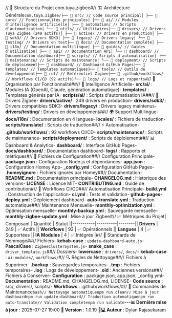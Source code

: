 // 📁 Structure du Projet com.tuya.zigbee#// 🏗️ Architecture Générale```com.tuya.zigbee/├── 📁 src/ // Code source principal│ ├── 📁 core/ // Fonctionnalités principales│ ├── 📁 ai/ // Modules d'intelligence artificielle│ ├── 📁 automation/ // Scripts d'automatisation│ └── 📁 utils/ // Utilitaires├── 📁 drivers/ // Drivers Tuya Zigbee (249 actifs)│ ├── 📁 active/ // Drivers en production│ ├── 📁 sdk3/ // Drivers SDK3│ ├── 📁 legacy/ // Drivers legacy│ └── 📁 testing/ // Drivers en test├── 📁 docs/ // Documentation complète│ ├── 📁 i18n/ // Documentation multilingue│ ├── 📁 guides/ // Guides d'utilisation│ ├── 📁 api/ // Documentation API│ └── 📁 dashboard/ // Documentation dashboard├── 📁 scripts/ // Scripts d'automatisation│ ├── 📁 maintenance/ // Scripts de maintenance│ └── 📁 deployment/ // Scripts de déploiement├── 📁 dashboard/ // Dashboard GitHub Pages├── 📁 templates/ // Templates automatiques├── 📁 tools/ // Outils de développement├── 📁 ref/ // Référentiel Zigbee├── 📁 .github/workflows/ // Workflows CI/CD (92 actifs)└── 📁 logs/ // Logs et rapports```#// 🎯 Organisation par Fonctionnalité##// 🤖 Intelligence Artificielle- **src/ai/** : Modules IA (OpenAI, Claude, génération automatique)- **templates/** : Templates générés par IA- **scripts/ai/** : Scripts d'automatisation IA##// 🔌 Drivers Zigbee- **drivers/active/** : 249 drivers en production- **drivers/sdk3/** : Drivers compatibles SDK3- **drivers/legacy/** : Drivers legacy maintenus- **drivers/testing/** : Drivers en développement##// 🌍 Support Multilingue- **docs/i18n/** : Documentation en 4 langues- **locales/** : Fichiers de traduction- **scripts/translate/** : Scripts de traduction##// ⚡ Automatisation- **.github/workflows/** : 92 workflows CI/CD- **scripts/maintenance/** : Scripts de maintenance- **scripts/deployment/** : Scripts de déploiement##// 📊 Dashboard & Analytics- **dashboard/** : Interface GitHub Pages- **docs/dashboard/** : Documentation dashboard- **logs/** : Rapports et métriques#// 🔧 Fichiers de Configuration##// Configuration Principale- **package.json** : Configuration Node.js et dépendances- **app.json** : Configuration Homey App- **_config.yml** : Configuration GitHub Pages- **.homeyignore** : Fichiers ignorés par Homey##// Documentation- **README.md** : Documentation principale- **CHANGELOG.md** : Historique des versions- **LICENSE** : Licence MIT- **CONTRIBUTING.md** : Guide de contribution#// 🚀 Workflows CI/CD##// Automatisation Principale- **build.yml** : Construction de l'application- **ci.yml** : Tests et validation- **github-pages-deploy.yml** : Déploiement dashboard- **auto-translate.yml** : Traduction automatique##// Maintenance Mensuelle- **monthly-optimization.yml** : Optimisation mensuelle- **monthly-backup.yml** : Sauvegarde mensuelle- **monthly-zigbee-update.yml** : Mise à jour Zigbee#// 📈 Métriques du Projet| Composant | Quantité | Statut ||-----------|----------|--------|| **Drivers** | 249 | ✅ Actifs || **Workflows** | 92 | ✅ Opérationnels || **Langues** | 4 | ✅ Supportées || **IA Modules** | 4 | ✅ Intégrés |#// 🎨 Standards de Nommage##// Fichiers- **kebab-case** : `update-dashboard-auto.js`- **PascalCase** : `ZigbeeClusterSystem.js`- **snake_case** : `driver_template.js`##// Dossiers- **lowercase** : `drivers/`, `docs/`- **kebab-case** : `ai-modules/`, `workflows/`#// 🔍 Règles de Nettoyage##// Fichiers à Supprimer- **.backup** : Sauvegardes temporaires- **.tmp** : Fichiers temporaires- **.log** : Logs de développement- **.old** : Anciennes versions##// Fichiers à Conserver- **Configuration** : package.json, app.json, _config.yml- **Documentation** : README.md, CHANGELOG.md, LICENSE- **Code source** : src/, drivers/, scripts/- **Workflows** : .github/workflows/#// 🚀 Commandes de Maintenance```bash// Nettoyage automatiquenpm run clean// Mise à jour dashboardnpm run update-dashboard// Traduction automatiquenpm run auto-translate// Validation complètenpm run validate```---**📊 Dernière mise à jour** : 2025-07-27 19:00 **🔧 Version** : 1.0.19 **👨💻 Auteur** : Dylan Rajasekaram 